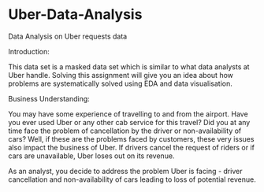 # Uber-Data-Analysis
Data Analysis on Uber requests data

Introduction:

This data set is a masked data set which is similar to what data analysts at Uber handle. Solving
this assignment will give you an idea about how problems are systematically solved using EDA
and data visualisation.

Business Understanding:

You may have some experience of travelling to and from the airport. Have you ever used Uber
or any other cab service for this travel? Did you at any time face the problem of cancellation by
the driver or non-availability of cars?
Well, if these are the problems faced by customers, these very issues also impact the business
of Uber. If drivers cancel the request of riders or if cars are unavailable, Uber loses out on its
revenue.


As an analyst, you decide to address the problem Uber is facing - driver cancellation and
non-availability of cars leading to loss of potential revenue.


